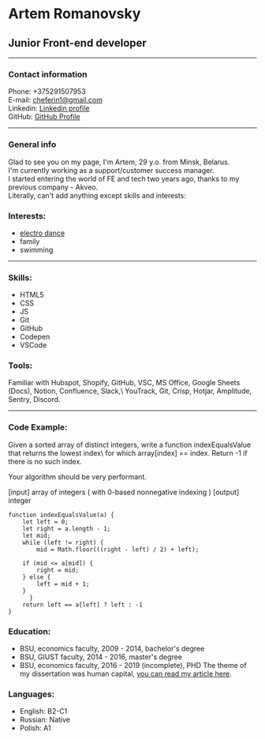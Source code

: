 # Artem Romanovsky

## Junior Front-end developer

***

### Contact information

Phone: +375291507953\
E-mail: cheferin1@gmail.com\
Linkedin: [Linkedin profile](https://www.linkedin.com/in/artem-romanovsky-9b257a185/)\
GitHub: [GitHub Profile](https://github.com/ArtemRomanovsky)

***

### General info

Glad to see you on my page, I'm Artem, 29 y.o. from Minsk, Belarus.\
I'm currently working as a support/customer success manager.\
I started entering the world of FE and tech two years ago, thanks to my previous company - Akveo.\
Literally, can't add anything except skills and interests:

### Interests: 
* [electro dance](https://rolling-scopes-school.github.io/artemromanovsky-JSFEPRESCHOOL/video-player/)
* family
* swimming

***

### Skills:

* HTML5
* CSS
* JS
* Git
* GitHub
* Codepen
* VSCode

### Tools:
Familiar with Hubspot, Shopify, GitHub, VSC, MS Office, Google Sheets (Docs), Notion, Confluence, Slack,\ YouTrack, Git, Crisp, Hotjar, Amplitude, Sentry, Discord.

***

### Code Example: 

Given a sorted array of distinct integers, write a function indexEqualsValue that returns the lowest index\ for which array[index] == index.
Return -1 if there is no such index.

Your algorithm should be very performant.

[input] array of integers ( with 0-based nonnegative indexing )
[output] integer

```
function indexEqualsValue(a) {
    let left = 0;
    let right = a.length - 1;
    let mid;
    while (left != right) {
        mid = Math.floor(((right - left) / 2) + left);

    if (mid <= a[mid]) {
        right = mid;
    } else {
        left = mid + 1;
    }
      }
    return left == a[left] ? left : -1
}

```
### Education:

* BSU, economics faculty, 2009 - 2014, bachelor's degree
* BSU, GIUST faculty, 2014 - 2016, master's degree
* BSU, economics faculty, 2016 - 2019 (incomplete), PHD
The theme of my dissertation was human capital, [you can read my article here](https://www.linkedin.com/in/artem-romanovsky-9b257a185/detail/treasury/education:596307254/?entityUrn=urn%3Ali%3Afsd_profileTreasuryMedia%3A(ACoAACuwTBYBu6bwl5NkAo25JOrfvFeOmbIZAjM%2C1559031026544)&section=education%3A596307254&treasuryCount=1).

### Languages:

* English: B2-C1
* Russian: Native
* Polish: A1




